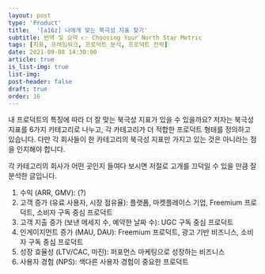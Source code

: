 ```yaml
---
layout: post
type: 'Product'
title:  '[a16z] 나에게 맞는 북극성 지표 찾기'
subtitle: 번역 및 요약 👉 Choosing Your North Star Metric
tags: [지표, 프레임워크, 프로덕트 분석, 프로덕트 전략]
date: 2021-09-08 14:30:00
article: true
is_list-img: true
list-img: 
post-header: false
draft: true
order: 16
---
```


내 프로덕트의 특징에 따라 더 잘 맞는 북극성 지표가 있을 수 있을까요? 저자는 북극성 지표를 6가지 카테고리로 나누고, 각 카테고리가 더 적합한 프로덕트 형태를 정의하고 있습니다. 다만 각 회사들이 한 카테고리의 북극성 지표만 가지고 있는 것은 아니라는 점을 인지해야 합니다.

각 카테고리의 회사가 어떤 곳인지 들여다 보시면 저절로 고개를 끄덕일 수 있을 만큼 잘 분석한 글입니다.

1. 수익 (ARR, GMV): (?)
2. 고객 증가 (유료 사용자, 시장 점유율): 플랫폼, 마켓플레이스 기업, Freemium 프로덕트, 소비자 구독 중심 프로덕트
3. 고객 지출 증가 (보낸 메세지 수, 예약한 날짜 수): UGC 구독 중심 프로덕트
4. 인게이지먼트 증가 (MAU, DAU): Freemium 프로덕트, 광고 기반 비즈니스, 소비자 구독 중심 프로덕트
5. 성장 효율성 (LTV/CAC, 마진): 퍼포먼스 마케팅으로 성장하는 비즈니스
6. 사용자 경험 (NPS): 색다른 사용자 경험이 중요한 프로덕트